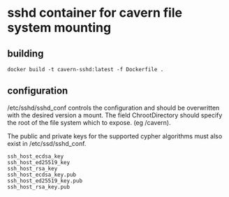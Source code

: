 # sshd container for cavern file system mounting

## building

```
docker build -t cavern-sshd:latest -f Dockerfile .
```

## configuration

/etc/sshd/sshd_conf controls the configuration and should be overwritten with the desired version a mount.  The field ChrootDirectory should specify the root of the file system which to expose.  (eg /cavern).

The public and private keys for the supported cypher algorithms must also exist in /etc/ssd/sshd_conf.  

```
ssh_host_ecdsa_key
ssh_host_ed25519_key
ssh_host_rsa_key
ssh_host_ecdsa_key.pub
ssh_host_ed25519_key.pub
ssh_host_rsa_key.pub
```
